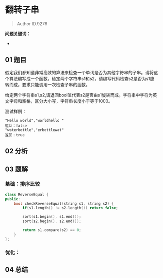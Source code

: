 # 翻转子串
> Author ID.9276 

**问题关键词：**

- 

## 01 题目

假定我们都知道非常高效的算法来检查一个单词是否为其他字符串的子串。请将这个算法编写成一个函数，给定两个字符串s1和s2，请编写代码检查s2是否为s1旋转而成，要求只能调用一次检查子串的函数。

给定两个字符串s1,s2,请返回bool值代表s2是否由s1旋转而成。字符串中字符为英文字母和空格，区分大小写，字符串长度小于等于1000。

测试样例：

```
"Hello world","worldhello "
返回：false
"waterbottle","erbottlewat"
返回：true
```

## 02 分析



## 03 题解

### 基础：排序比较

```c++
class ReverseEqual {
public:
    bool checkReverseEqual(string s1, string s2) {
        if(s1.length() != s2.length()) return false;

        sort(s1.begin(), s1.end());
        sort(s2.begin(), s2.end());

        return s1.compare(s2) == 0;
    }
};
```



### 优化：



## 04 总结

